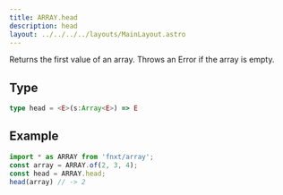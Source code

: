 ```yaml
---
title: ARRAY.head
description: head
layout: ../../../../layouts/MainLayout.astro
---
```

Returns the first value of an array.
Throws an Error if the array is empty.
## Type
```ts
type head = <E>(s:Array<E>) => E
```

## Example
```ts
import * as ARRAY from 'fnxt/array';
const array = ARRAY.of(2, 3, 4);
const head = ARRAY.head;
head(array) // -> 2
```
